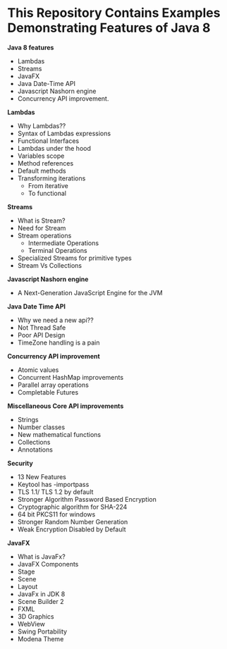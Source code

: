 # This Repository Contains Examples Demonstrating Features of Java 8


**Java 8 features**
  * Lambdas
  * Streams
  * JavaFX
  * Java Date-Time API
  * Javascript Nashorn engine
  * Concurrency API improvement.
  
**Lambdas**
* Why Lambdas??
* Syntax of Lambdas expressions
* Functional Interfaces
* Lambdas under the hood
* Variables scope
* Method references
* Default methods
* Transforming iterations
  * From iterative
  * To functional


**Streams**
* What is Stream?
* Need for Stream
* Stream operations
  * Intermediate Operations
  * Terminal Operations
* Specialized Streams for primitive types
* Stream Vs Collections

**Javascript Nashorn engine**
* A Next-Generation JavaScript Engine for the JVM

**Java Date Time API**
* Why we need a new api??
* Not Thread Safe
* Poor API Design 
* TimeZone handling is a pain 
 
**Concurrency API improvement**
* Atomic values
* Concurrent HashMap improvements
* Parallel array operations
* Completable Futures

**Miscellaneous Core API improvements**
* Strings
* Number classes
* New mathematical functions
* Collections
* Annotations

**Security**
* 13 New Features
* Keytool has -importpass
* TLS 1.1/ TLS 1.2 by default
* Stronger Algorithm  Password Based Encryption
* Cryptographic algorithm for SHA-224 
* 64 bit PKCS11 for windows 
* Stronger Random Number Generation 
* Weak Encryption Disabled by Default

**JavaFX**
* What is JavaFx?
* JavaFX Components
 * Stage
 * Scene
 * Layout
* JavaFx in JDK 8 
* Scene Builder 2 
* FXML 
* 3D Graphics
* WebView 
* Swing Portability
* Modena Theme
